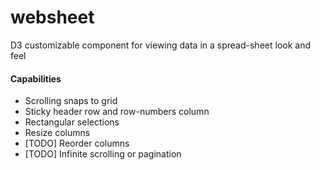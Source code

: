 # websheet
D3 customizable component for viewing data in a spread-sheet look and feel


#### Capabilities
* Scrolling snaps to grid
* Sticky header row and row-numbers column
* Rectangular selections
* Resize columns
* [TODO] Reorder columns
* [TODO] Infinite scrolling or pagination
